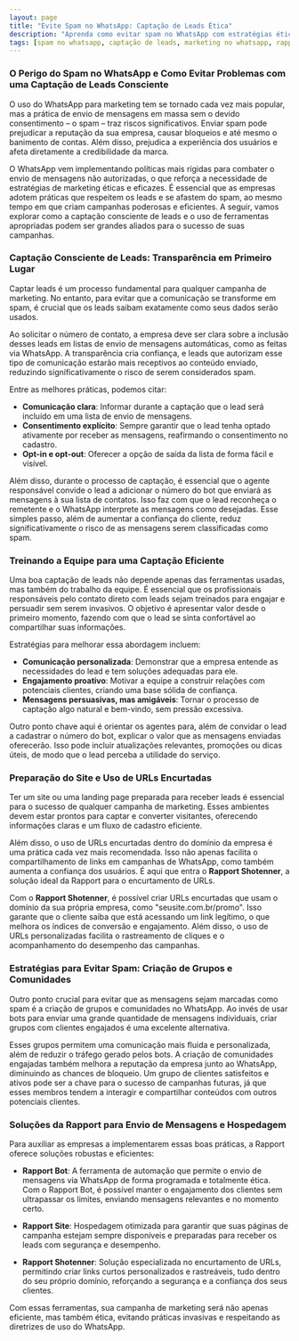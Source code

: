 ```yaml
---
layout: page  
title: "Evite Spam no WhatsApp: Captação de Leads Ética"  
description: "Aprenda como evitar spam no WhatsApp com estratégias éticas de captação de leads e ferramentas como Rapport Bot, Rapport Site e Rapport Shotenner."  
tags: [spam no whatsapp, captação de leads, marketing no whatsapp, rapport bot, rapport shotenner, evitar spam, whatsapp marketing, automação de mensagens, encurtador de urls, rapport site]  
---
```




### O Perigo do Spam no WhatsApp e Como Evitar Problemas com uma Captação de Leads Consciente

O uso do WhatsApp para marketing tem se tornado cada vez mais popular, mas a prática de envio de mensagens em massa sem o devido consentimento – o spam – traz riscos significativos. Enviar spam pode prejudicar a reputação da sua empresa, causar bloqueios e até mesmo o banimento de contas. Além disso, prejudica a experiência dos usuários e afeta diretamente a credibilidade da marca.

O WhatsApp vem implementando políticas mais rígidas para combater o envio de mensagens não autorizadas, o que reforça a necessidade de estratégias de marketing éticas e eficazes. É essencial que as empresas adotem práticas que respeitem os leads e se afastem do spam, ao mesmo tempo em que criam campanhas poderosas e eficientes. A seguir, vamos explorar como a captação consciente de leads e o uso de ferramentas apropriadas podem ser grandes aliados para o sucesso de suas campanhas.

### Captação Consciente de Leads: Transparência em Primeiro Lugar

Captar leads é um processo fundamental para qualquer campanha de marketing. No entanto, para evitar que a comunicação se transforme em spam, é crucial que os leads saibam exatamente como seus dados serão usados.

Ao solicitar o número de contato, a empresa deve ser clara sobre a inclusão desses leads em listas de envio de mensagens automáticas, como as feitas via WhatsApp. A transparência cria confiança, e leads que autorizam esse tipo de comunicação estarão mais receptivos ao conteúdo enviado, reduzindo significativamente o risco de serem considerados spam.

Entre as melhores práticas, podemos citar:
- **Comunicação clara**: Informar durante a captação que o lead será incluído em uma lista de envio de mensagens.
- **Consentimento explícito**: Sempre garantir que o lead tenha optado ativamente por receber as mensagens, reafirmando o consentimento no cadastro.
- **Opt-in e opt-out**: Oferecer a opção de saída da lista de forma fácil e visível.

Além disso, durante o processo de captação, é essencial que o agente responsável convide o lead a adicionar o número do bot que enviará as mensagens à sua lista de contatos. Isso faz com que o lead reconheça o remetente e o WhatsApp interprete as mensagens como desejadas. Esse simples passo, além de aumentar a confiança do cliente, reduz significativamente o risco de as mensagens serem classificadas como spam.

### Treinando a Equipe para uma Captação Eficiente

Uma boa captação de leads não depende apenas das ferramentas usadas, mas também do trabalho da equipe. É essencial que os profissionais responsáveis pelo contato direto com leads sejam treinados para engajar e persuadir sem serem invasivos. O objetivo é apresentar valor desde o primeiro momento, fazendo com que o lead se sinta confortável ao compartilhar suas informações.

Estratégias para melhorar essa abordagem incluem:
- **Comunicação personalizada**: Demonstrar que a empresa entende as necessidades do lead e tem soluções adequadas para ele.
- **Engajamento proativo**: Motivar a equipe a construir relações com potenciais clientes, criando uma base sólida de confiança.
- **Mensagens persuasivas, mas amigáveis**: Tornar o processo de captação algo natural e bem-vindo, sem pressão excessiva.

Outro ponto chave aqui é orientar os agentes para, além de convidar o lead a cadastrar o número do bot, explicar o valor que as mensagens enviadas oferecerão. Isso pode incluir atualizações relevantes, promoções ou dicas úteis, de modo que o lead perceba a utilidade do serviço.

### Preparação do Site e Uso de URLs Encurtadas

Ter um site ou uma landing page preparada para receber leads é essencial para o sucesso de qualquer campanha de marketing. Esses ambientes devem estar prontos para captar e converter visitantes, oferecendo informações claras e um fluxo de cadastro eficiente.

Além disso, o uso de URLs encurtadas dentro do domínio da empresa é uma prática cada vez mais recomendada. Isso não apenas facilita o compartilhamento de links em campanhas de WhatsApp, como também aumenta a confiança dos usuários. É aqui que entra o **Rapport Shotenner**, a solução ideal da Rapport para o encurtamento de URLs.

Com o **Rapport Shotenner**, é possível criar URLs encurtadas que usam o domínio da sua própria empresa, como "seusite.com.br/promo". Isso garante que o cliente saiba que está acessando um link legítimo, o que melhora os índices de conversão e engajamento. Além disso, o uso de URLs personalizadas facilita o rastreamento de cliques e o acompanhamento do desempenho das campanhas.

### Estratégias para Evitar Spam: Criação de Grupos e Comunidades

Outro ponto crucial para evitar que as mensagens sejam marcadas como spam é a criação de grupos e comunidades no WhatsApp. Ao invés de usar bots para enviar uma grande quantidade de mensagens individuais, criar grupos com clientes engajados é uma excelente alternativa.

Esses grupos permitem uma comunicação mais fluida e personalizada, além de reduzir o tráfego gerado pelos bots. A criação de comunidades engajadas também melhora a reputação da empresa junto ao WhatsApp, diminuindo as chances de bloqueio. Um grupo de clientes satisfeitos e ativos pode ser a chave para o sucesso de campanhas futuras, já que esses membros tendem a interagir e compartilhar conteúdos com outros potenciais clientes.

### Soluções da Rapport para Envio de Mensagens e Hospedagem

Para auxiliar as empresas a implementarem essas boas práticas, a Rapport oferece soluções robustas e eficientes:

- **Rapport Bot**: A ferramenta de automação que permite o envio de mensagens via WhatsApp de forma programada e totalmente ética. Com o Rapport Bot, é possível manter o engajamento dos clientes sem ultrapassar os limites, enviando mensagens relevantes e no momento certo.
  
- **Rapport Site**: Hospedagem otimizada para garantir que suas páginas de campanha estejam sempre disponíveis e preparadas para receber os leads com segurança e desempenho.

- **Rapport Shotenner**: Solução especializada no encurtamento de URLs, permitindo criar links curtos personalizados e rastreáveis, tudo dentro do seu próprio domínio, reforçando a segurança e a confiança dos seus clientes.

Com essas ferramentas, sua campanha de marketing será não apenas eficiente, mas também ética, evitando práticas invasivas e respeitando as diretrizes de uso do WhatsApp.
